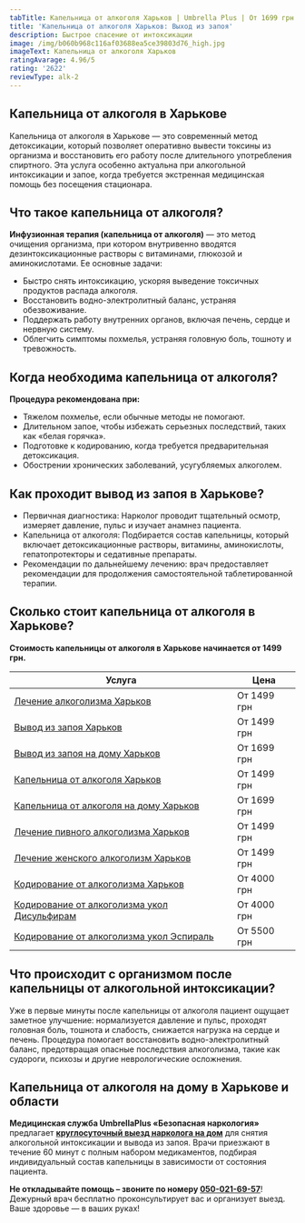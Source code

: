 ```yaml
---
tabTitle: Капельница от алкоголя Харьков | Umbrella Plus | От 1699 грн
title: 'Капельница от алкоголя Харьков: Выход из запоя'
description: Быстрое спасение от интоксикации
image: /img/b060b968c116af03688ea5ce39803d76_high.jpg
imageText: Капельница от алкоголя Харьков
ratingAvarage: 4.96/5
rating: '2622'
reviewType: alk-2
---
```


## Капельница от алкоголя в Харькове

Капельница от алкоголя в Харькове — это современный метод детоксикации, который позволяет оперативно вывести токсины из организма и восстановить его работу после длительного употребления спиртного. Эта услуга особенно актуальна при алкогольной интоксикации и запое, когда требуется экстренная медицинская помощь без посещения стационара.

## Что такое капельница от алкоголя?

**Инфузионная терапия (капельница от алкоголя)** — это метод очищения организма, при котором внутривенно вводятся дезинтоксикационные растворы с витаминами, глюкозой и аминокислотами. Ее основные задачи:

* Быстро снять интоксикацию, ускоряя выведение токсичных продуктов распада алкоголя.
* Восстановить водно-электролитный баланс, устраняя обезвоживание.
* Поддержать работу внутренних органов, включая печень, сердце и нервную систему.
* Облегчить симптомы похмелья, устраняя головную боль, тошноту и тревожность.

## Когда необходима капельница от алкоголя?

**Процедура рекомендована при:**

* Тяжелом похмелье, если обычные методы не помогают.
* Длительном запое, чтобы избежать серьезных последствий, таких как «белая горячка».
* Подготовке к кодированию, когда требуется предварительная детоксикация.
* Обострении хронических заболеваний, усугубляемых алкоголем.

## Как проходит вывод из запоя в Харькове?

* Первичная диагностика: Нарколог проводит тщательный осмотр, измеряет давление, пульс и изучает анамнез пациента.
* Капельница от алкоголя: Подбирается состав капельницы, который включает детоксикационные растворы, витамины, аминокислоты, гепатопротекторы и седативные препараты.
* Рекомендации по дальнейшему лечению: врач предоставляет рекомендации для продолжения самостоятельной таблетированной терапии.

## Сколько стоит капельница от алкоголя в Харькове?

**Стоимость капельницы от алкоголя в Харькове начинается от 1499 грн.**

| Услуга                                                                                                                         | Цена        |
| ------------------------------------------------------------------------------------------------------------------------------ | ----------- |
| [Лечение алкоголизма Харьков](https://umbrella-plus.com.ua/kharkiv/lechenie-alkogolizma-kharkiv/)                              | От 1499 грн |
| [Вывод из запоя Харьков](https://umbrella-plus.com.ua/kharkiv/vivod-iz-zapoia-kharkiv/)                                        | От 1499 грн |
| [Вывод из запоя на дому Харьков](https://umbrella-plus.com.ua/kharkiv/vivod-iz-zapoia-na-domy-kharkiv/)                        | От 1699 грн |
| [Капельница от алкоголя Харьков](https://umbrella-plus.com.ua/kharkiv/kapelnica_ot_alkogola_kharkiv/)                          | От 1499 грн |
| [Капельница от алкоголя на дому Харьков](https://umbrella-plus.com.ua/kharkiv/kapelnica_ot_alkogola_na_domy_kharkiv/)          | От 1699 грн |
| [Лечение пивного алкоголизма Харьков](https://umbrella-plus.com.ua/kharkiv/lechenie-pivnogo-alkogolizma-kharkiv/)              | От 1499 грн |
| [Лечение женского алкоголизм Харьков](https://umbrella-plus.com.ua/kharkiv/lechenie-jenskogo-alkogolizma-kharkiv/)             | От 1499 грн |
| [Кодирование от алкоголизма Харьков](https://umbrella-plus.com.ua/kharkiv/kodirovka-ot-alkogolia-kharkiv/)                     | От 4000 грн |
| [Кодирование от алкоголизма укол Дисульфирам](https://umbrella-plus.com.ua/kharkiv/kodirovka-ot-alkogolia-disulfiram-kharkiv/) | От 4000 грн |
| [Кодирование от алкоголизма укол Эспираль](https://umbrella-plus.com.ua/kharkiv/kodirovka-ot-alkogolizma-espiarl-kharkiv/)     | От 5500 грн |

## Что происходит с организмом после капельницы от алкогольной интоксикации?

Уже в первые минуты после капельницы от алкоголя пациент ощущает заметное улучшение: нормализуется давление и пульс, проходят головная боль, тошнота и слабость, снижается нагрузка на сердце и печень. Процедура помогает восстановить водно-электролитный баланс, предотвращая опасные последствия алкоголизма, такие как судороги, психозы и другие неврологические осложнения.

## Капельница от алкоголя на дому в Харькове и области

**Медицинская служба UmbrellaPlus «Безопасная наркология»** предлагает **[круглосуточный выезд нарколога на дом](https://umbrella-plus.com.ua/kharkiv/kapelnica_ot_alkogola_na_domy_kharkiv/)** для снятия алкогольной интоксикации и вывода из запоя. Врачи приезжают в течение 60 минут с полным набором медикаментов, подбирая индивидуальный состав капельницы в зависимости от состояния пациента.

**Не откладывайте помощь – звоните по номеру [050-021-69-57](tel:0500216957)**! Дежурный врач бесплатно проконсультирует вас и организует выезд. Ваше здоровье — в ваших руках!
